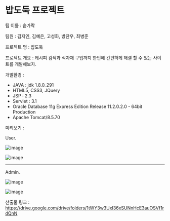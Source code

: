 # 밥도둑 프로젝트

팀 이름 : 숟가락

팀원 : 김지인, 김예은, 고성화, 방찬우, 최병준

프로젝트 명 : 밥도둑

프로젝트 개요 : 레시피 검색과 식자재 구입까지 한번에 간편하게 해결 할 수 있는 사이트를 개발해보자.

개발환경 : 
 - JAVA : jdk 1.8.0_291
 - HTML5, CSS3, JQuery
 - JSP : 2.3
 - Servlet : 3.1
 - Oracle Database 11g Express Edition Release 11.2.0.2.0 - 64bit Production
 - Apache Tomcat/8.5.70

미리보기 : 

User.

![image](https://user-images.githubusercontent.com/81205988/139004294-5fe20cc3-9785-4d6c-adc9-d658a35e78f7.png)

![image](https://user-images.githubusercontent.com/81205988/139004303-efd1ad1a-e5aa-4123-bfa5-7d814756c1a8.png)
<hr>

Admin.

![image](https://user-images.githubusercontent.com/81205988/139004351-a169dcd1-c112-4f43-a9dd-6416496e69ec.png)

![image](https://user-images.githubusercontent.com/81205988/139004358-03afe00f-d040-48a4-a179-1cc7811dc038.png)


산출물 링크 : https://drive.google.com/drive/folders/1tWY3w3UxI36xSUNnHcE3auOSVf1rdQnN
